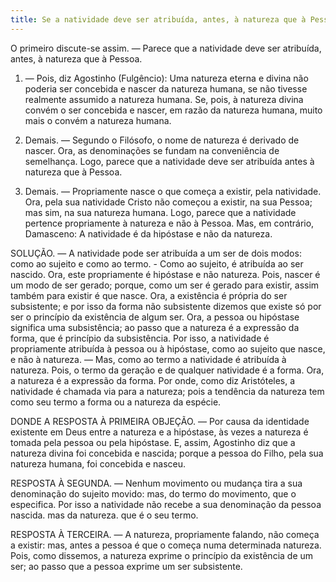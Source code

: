 ```yaml
---
title: Se a natividade deve ser atribuída, antes, à natureza que à Pessoa
---
```


O primeiro discute-se assim. — Parece que a natividade deve ser atribuída, antes, à natureza que à Pessoa.  

1. — Pois, diz Agostinho (Fulgêncio): Uma natureza eterna e divina não poderia ser concebida e nascer da natureza humana, se não tivesse realmente assumido a natureza humana. Se, pois, à natureza divina convém o ser concebida e nascer, em razão da natureza humana, muito mais o convém a natureza humana.  

2. Demais. — Segundo o Filósofo, o nome de natureza é derivado de nascer. Ora, as denominações se fundam na conveniência de semelhança. Logo, parece que a natividade deve ser atribuída antes à natureza que à Pessoa.  

3. Demais. — Propriamente nasce o que começa a existir, pela natividade. Ora, pela sua natividade Cristo não começou a existir, na sua Pessoa; mas sim, na sua natureza humana. Logo, parece que a natividade pertence propriamente à natureza e não à Pessoa.  Mas, em contrário, Damasceno: A natividade é da hipóstase e não da natureza.  

SOLUÇÃO. — A natividade pode ser atribuída a um ser de dois modos: como ao sujeito e como ao termo. - Como ao sujeito, é atribuída ao ser nascido. Ora, este propriamente é hipóstase e não natureza. Pois, nascer é um modo de ser gerado; porque, como um ser é gerado para existir, assim também para existir é que nasce. Ora, a existência é própria do ser subsistente; e por isso da forma não subsistente dizemos que existe só por ser o princípio da existência de algum ser. Ora, a pessoa ou hipóstase significa uma subsistência; ao passo que a natureza é a expressão da forma, que é princípio da subsistência. Por isso, a natividade é propriamente atribuída à pessoa ou à hipóstase, como ao sujeito que nasce, e não à natureza. — Mas, como ao termo a natividade é atribuída à natureza. Pois, o termo da geração e de qualquer natividade é a forma. Ora, a natureza é a expressão da forma. Por onde, como diz Aristóteles, a natividade é chamada via para a natureza; pois a tendência da natureza tem como seu termo a forma ou a natureza da espécie.  

DONDE A RESPOSTA À PRIMEIRA OBJEÇÃO. — Por causa da identidade existente em Deus entre a natureza e a hipóstase, às vezes a natureza é tomada pela pessoa ou pela hipóstase. E, assim, Agostinho diz que a natureza divina foi concebida e nascida; porque a pessoa do Filho, pela sua natureza humana, foi concebida e nasceu.  

RESPOSTA À SEGUNDA. — Nenhum movimento ou mudança tira a sua denominação do sujeito movido: mas, do termo do movimento, que o especifica. Por isso a natividade não recebe a sua denominação da pessoa nascida. mas da natureza. que é o seu termo. 

RESPOSTA À TERCEIRA. — A natureza, propriamente falando, não começa a existir: mas, antes a pessoa é que o começa numa determinada natureza. Pois, como dissemos, a natureza exprime o princípio da existência de um ser; ao passo que a pessoa exprime um ser subsistente.